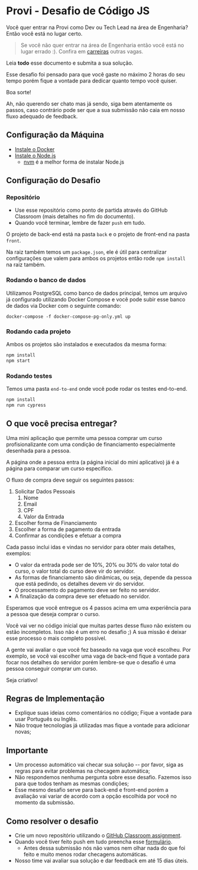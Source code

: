 # Provi - Desafio de Código JS

Você quer entrar na Provi como Dev ou Tech Lead na área de Engenharia? Então você está no lugar certo.

> Se você não quer entrar na área de Engenharia então você está no lugar errado :). Confira em [carreiras](https://provi.com.br/carreiras) outras vagas.

Leia **todo** esse documento e submita a sua solução.

Esse desafio foi pensado para que você gaste no máximo 2 horas do seu tempo porém fique a vontade para dedicar quanto tempo você quiser.

Boa sorte!

Ah, não querendo ser chato mas já sendo, siga bem atentamente os passos, caso contrário pode ser que a sua submissão não caia em nosso fluxo adequado de feedback.

## Configuração da Máquina

- [Instale o Docker](https://docs.docker.com/get-docker/)
- [Instale o Node.js](https://nodejs.org/en/download/)
    - [nvm](https://github.com/nvm-sh/nvm#installing-and-updating) é a melhor forma de instalar Node.js

## Configuração do Desafio

### Repositório

- Use esse repositório como ponto de partida através do GitHub Classroom (mais detalhes no fim do documento).
- Quando você terminar, lembre de fazer `push` em tudo.

O projeto de back-end está na pasta `back` e o projeto de front-end na pasta `front`.

Na raiz também temos um `package.json`, ele é útil para centralizar configurações que valem para ambos os projetos então rode `npm install` na raiz também.

### Rodando o banco de dados

Utilizamos PostgreSQL como banco de dados principal, temos um arquivo já configurado utilizando Docker Compose e você pode subir esse banco de dados via Docker com o seguinte comando:

`docker-compose -f docker-compose-pg-only.yml up`

### Rodando cada projeto

Ambos os projetos são instalados e executados da mesma forma:

```bash
npm install
npm start
```

### Rodando testes

Temos uma pasta `end-to-end` onde você pode rodar os testes end-to-end.

```bash
npm install
npm run cypress
```

## O que você precisa entregar?

Uma mini aplicação que permite uma pessoa comprar um curso profisionalizante com uma condição de financiamento especialmente desenhada para a pessoa.

A página onde a pessoa entra (a página inicial do mini aplicativo) já é a página para comparar um curso específico.

O fluxo de compra deve seguir os seguintes passos:

1. Solicitar Dados Pessoais
   1. Nome
   2. Email
   3. CPF
   4. Valor da Entrada
2. Escolher forma de Financiamento
3. Escolher a forma de pagamento da entrada
4. Confirmar as condições e efetuar a compra

Cada passo inclui idas e vindas no servidor para obter mais detalhes, exemplos:
- O valor da entrada pode ser de 10%, 20% ou 30% do valor total do curso, o valor total do curso deve vir do servidor.
- As formas de financiamento são dinâmicas, ou seja, depende da pessoa que está pedindo, os detalhes devem vir do servidor.
- O processamento do pagamento deve ser feito no servidor.
- A finalização da compra deve ser efetuado no servidor.

Esperamos que você entregue os 4 passos acima em uma experiência para a pessoa que deseja comprar o curso.

Você vai ver no código inicial que muitas partes desse fluxo não existem ou estão incompletos. Isso não é um erro no desafio ;) A sua missão é deixar esse processo o mais completo possível.

A gente vai avaliar o que você fez baseado na vaga que você escolheu. Por exemplo, se você vai escolher uma vaga de back-end fique a vontade para focar nos detalhes do servidor porém lembre-se que o desafio é uma pessoa conseguir comprar um curso.

Seja criativo!

## Regras de Implementação

- Explique suas ideias como comentários no código; Fique a vontade para usar Português ou Inglês.
- Não troque tecnologias já utilizadas mas fique a vontade para adicionar novas;

## Importante

- Um processo automático vai checar sua solução -- por favor, siga as regras para evitar problemas na checagem automática;
- Não respondemos nenhuma pergunta sobre esse desafio. Fazemos isso para que todos tenham as mesmas condições;
- Esse mesmo desafio serve para back-end e front-end porém a avaliação vai variar de acordo com a opção escolhida por você no momento da submissão. 

## Como resolver o desafio

- Crie um novo repositório utilizando o [GitHub Classroom assignment](https://classroom.github.com/a/ZVvFGUg8).
- Quando você tiver feito push em tudo preencha esse [formulário](https://forms.gle/bttFAtWiGz4UTaCx5).
  - Antes dessa submissão nós não vamos nem olhar nada do que foi feito e muito menos rodar checagens automáticas.
- Nosso time vai avaliar sua solução e dar feedback em até 15 dias úteis.
